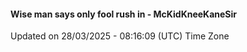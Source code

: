 #### Wise man says only fool rush in - McKidKneeKaneSir
Updated on 28/03/2025 - 08:16:09 (UTC) Time Zone
